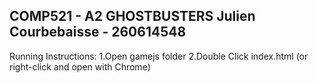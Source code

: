 COMP521 - A2
GHOSTBUSTERS
Julien Courbebaisse - 260614548
--------------------

Running Instructions:
1.Open gamejs folder
2.Double Click index.html (or right-click and open with Chrome)
